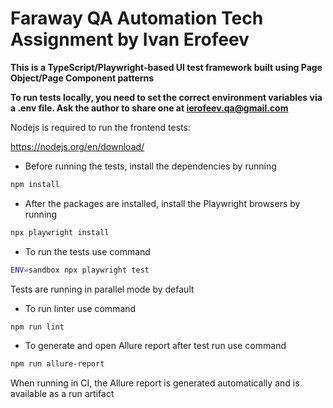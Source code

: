 # Faraway QA Automation Tech Assignment by Ivan Erofeev

**This is a TypeScript/Playwright-based UI test framework built using Page Object/Page Component patterns**

**To run tests locally, you need to set the correct environment variables via a .env file. Ask the author to share one at [ierofeev.qa@gmail.com]()**


Nodejs is required to run the frontend tests:

https://nodejs.org/en/download/

- Before running the tests, install the dependencies by running

```sh
npm install 
```

- After the packages are installed, install the Playwright browsers by running

```sh
npx playwright install
```


- To run the tests use command


```sh
ENV=sandbox npx playwright test
```

Tests are running in parallel mode by default

- To run linter use command

```sh
npm run lint
```

- To generate and open Аllure report after test run use command

```sh
npm run allure-report
```

When running in CI, the Allure report is generated automatically and is available as a run artifact